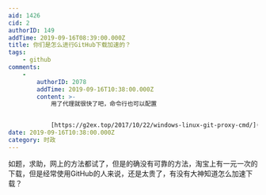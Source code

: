 ```yaml
---
aid: 1426
cid: 2
authorID: 149
addTime: 2019-09-16T08:39:00.000Z
title: 你们是怎么进行GitHub下载加速的？
tags:
    - github
comments:
    -
        authorID: 2078
        addTime: 2019-09-16T10:38:00.000Z
        content: >-
            用了代理就很快了吧，命令行也可以配置


            [https://g2ex.top/2017/10/22/windows-linux-git-proxy-cmd/](https://g2ex.top/2017/10/22/windows-linux-git-proxy-cmd/)
date: 2019-09-16T10:38:00.000Z
category: 时政
---
```


如题，求助，网上的方法都试了，但是的确没有可靠的方法，淘宝上有一元一次的下载，但是经常使用GitHub的人来说，还是太贵了，有没有大神知道怎么加速下载？
